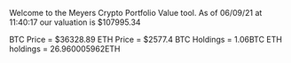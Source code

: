 Welcome to the Meyers Crypto Portfolio Value tool. 
As of 06/09/21 at 11:40:17 our valuation is $107995.34 

BTC Price = $36328.89
 ETH Price = $2577.4
BTC Holdings = 1.06BTC
 ETH holdings = 26.960005962ETH 
